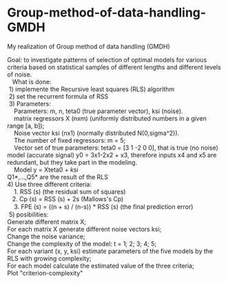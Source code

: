 # Group-method-of-data-handling-GMDH
My realization of Group method of data handling (GMDH)

Goal: to investigate patterns of selection of optimal models for various criteria based on statistical samples of different lengths and different levels of noise.  
 
 What is done:  
 1) implemente the Recursive least squares (RLS) algorithm  
 2) set the recurrent formula of RSS  
 3) Parameters:  
    Parameters: m, n, teta0 (true parameter vector), ksi (noise).  
    matrix regressors X (nxm) (uniformly distributed numbers in a given range [a, b]);  
    Noise vector ksi (nx1) (normally distributed N(0,sigma^2)).  
    The number of fixed regressors: m = 5;  
    Vector set of true parameters: teta0 = [3 1 -2 0 0], that is true (no noise) model (accurate signal) y0 = 3x1-2x2 + x3, therefore inputs x4 and x5 are redundant, but they take part in the modeling.  
    Model y = Xteta0 + ksi   
       Q1*,...,Q5* are the result of the RLS  
 4) Use three different criteria:  
    1. RSS (s) (the residual sum of squares)  
    2. Cp (s) = RSS (s) + 2s (Mallows's Cp)   
    3. FPE (s) = ((n + s) / (n-s)) * RSS (s) (the ﬁnal prediction error)  
 5) posibilities:  
 Generate different matrix X;  
 For each matrix X generate different noise vectors ksi;  
 Change the noise variance;  
 Change the complexity of the model: t = 1; 2; 3; 4; 5;  
 For each variant (x, y, ksi) estimate parameters of the five models by the RLS with growing complexity;  
 For each model calculate the estimated value of the three criteria;  
 Plot "criterion-complexity"
